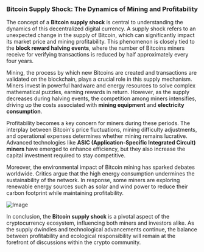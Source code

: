 ### Bitcoin Supply Shock: The Dynamics of Mining and Profitability

The concept of a **Bitcoin supply shock** is central to understanding the dynamics of this decentralized digital currency. A supply shock refers to an unexpected change in the supply of Bitcoin, which can significantly impact its market price and mining profitability. This phenomenon is closely tied to the **block reward halving events**, where the number of Bitcoins miners receive for verifying transactions is reduced by half approximately every four years.

Mining, the process by which new Bitcoins are created and transactions are validated on the blockchain, plays a crucial role in this supply mechanism. Miners invest in powerful hardware and energy resources to solve complex mathematical puzzles, earning rewards in return. However, as the supply decreases during halving events, the competition among miners intensifies, driving up the costs associated with **mining equipment** and **electricity consumption**.

Profitability becomes a key concern for miners during these periods. The interplay between Bitcoin's price fluctuations, mining difficulty adjustments, and operational expenses determines whether mining remains lucrative. Advanced technologies like **ASIC (Application-Specific Integrated Circuit) miners** have emerged to enhance efficiency, but they also increase the capital investment required to stay competitive.

Moreover, the environmental impact of Bitcoin mining has sparked debates worldwide. Critics argue that the high energy consumption undermines the sustainability of the network. In response, some miners are exploring renewable energy sources such as solar and wind power to reduce their carbon footprint while maintaining profitability.

![Image](https://github.com/user-attachments/assets/31692037-0104-4703-abd1-696b6a7dd41b)

In conclusion, the **Bitcoin supply shock** is a pivotal aspect of the cryptocurrency ecosystem, influencing both miners and investors alike. As the supply dwindles and technological advancements continue, the balance between profitability and ecological responsibility will remain at the forefront of discussions within the crypto community.